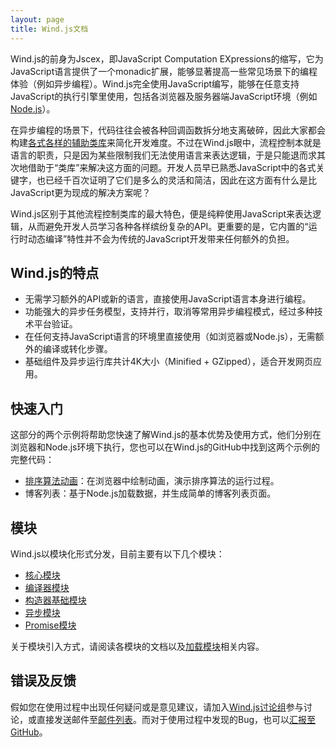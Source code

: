 ```yaml
---
layout: page
title: Wind.js文档
---
```


Wind.js的前身为Jscex，即JavaScript Computation EXpressions的缩写，它为JavaScript语言提供了一个monadic扩展，能够显著提高一些常见场景下的编程体验（例如异步编程）。Wind.js完全使用JavaScript编写，能够在任意支持JavaScript的执行引擎里使用，包括各浏览器及服务器端JavaScript环境（例如[Node.js](http://nodejs.org/)）。

在异步编程的场景下，代码往往会被各种回调函数拆分地支离破碎，因此大家都会构建[各式各样的辅助类库](https://github.com/joyent/node/wiki/modules#wiki-async-flow)来简化开发难度。不过在Wind.js眼中，流程控制本就是语言的职责，只是因为某些限制我们无法使用语言来表达逻辑，于是只能退而求其次地借助于“类库”来解决这方面的问题。开发人员早已熟悉JavaScript中的各式关键字，也已经千百次证明了它们是多么的灵活和简洁，因此在这方面有什么是比JavaScript更为现成的解决方案呢？

Wind.js区别于其他流程控制类库的最大特色，便是纯粹使用JavaScript来表达逻辑，从而避免开发人员学习各种各样缤纷复杂的API。更重要的是，它内置的“运行时动态编译”特性并不会为传统的JavaScript开发带来任何额外的负担。

## Wind.js的特点

* 无需学习额外的API或新的语言，直接使用JavaScript语言本身进行编程。
* 功能强大的异步任务模型，支持并行，取消等常用异步编程模式，经过多种技术平台验证。
* 在任何支持JavaScript语言的环境里直接使用（如浏览器或Node.js），无需额外的编译或转化步骤。
* 基础组件及异步运行库共计4K大小（Minified + GZipped），适合开发网页应用。

## 快速入门

这部分的两个示例将帮助您快速了解Wind.js的基本优势及使用方式，他们分别在浏览器和Node.js环境下执行，您也可以在Wind.js的GitHub中找到这两个示例的完整代码：

* [排序算法动画](./async/samples/browser/sorting-animations/)：在浏览器中绘制动画，演示排序算法的运行过程。
* 博客列表：基于Node.js加载数据，并生成简单的博客列表页面。

## 模块

Wind.js以模块化形式分发，目前主要有以下几个模块：

* [核心模块](./core/)
* [编译器模块](./compiler/)
* [构造器基础模块](./builderbase)
* [异步模块](./async/)
* [Promise模块](./promise/)

关于模块引入方式，请阅读各模块的文档以及[加载模块](./importing/)相关内容。

## 错误及反馈

假如您在使用过程中出现任何疑问或是意见建议，请加入[Wind.js讨论组](https://groups.google.com/d/forum/windjs)参与讨论，或直接发送邮件至[邮件列表](mailto:windjs@googlegroups.com)。而对于使用过程中发现的Bug，也可以[汇报至GitHub](https://github.com/JeffreyZhao/wind/issues)。